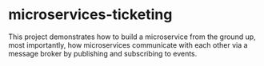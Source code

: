 # microservices-ticketing

This project demonstrates how to build a microservice from the ground up, most importantly, how microservices communicate with each other via a message broker by publishing and subscribing to events.
